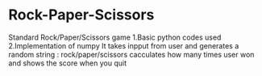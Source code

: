 # Rock-Paper-Scissors
Standard Rock/Paper/Scissors game
1.Basic python codes used
2.Implementation of numpy 
It takes inpput from user and generates a random string : rock/paper/scissors
cacculates how many times user won and shows the score when you quit
